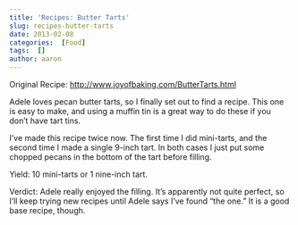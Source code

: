```yaml
---
title: 'Recipes: Butter Tarts'
slug: recipes-butter-tarts
date: 2013-02-08
categories:  [Food]
tags:  []
author: aaron
---
```


Original Recipe: <http://www.joyofbaking.com/ButterTarts.html>

Adele loves pecan butter tarts, so I finally set out to find a recipe. This one is easy to make, and using a muffin tin is a great way to do these if you don’t have tart tins.

I’ve made this recipe twice now. The first time I did mini-tarts, and the second time I made a single 9-inch tart. In both cases I just put some chopped pecans in the bottom of the tart before filling.

Yield: 10 mini-tarts or 1 nine-inch tart.

Verdict: Adele really enjoyed the filling. It’s apparently not quite perfect, so I’ll keep trying new recipes until Adele says I’ve found “the one.” It is a good base recipe, though.
